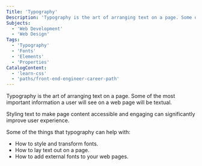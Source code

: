 ```yaml
---
Title: 'Typography'
Description: 'Typography is the art of arranging text on a page. Some of the most important information a user will see on a web page will be textual. Styling text to make page content accessible and engaging can significantly improve user experience. Some of the things that typography can help with: - How to style and transform fonts. - How to lay text out on a page. - How to add external fonts to your web pages.'
Subjects:
  - 'Web Development'
  - 'Web Design'
Tags:
  - 'Typography'
  - 'Fonts'
  - 'Elements'
  - 'Properties'
CatalogContent:
  - 'learn-css'
  - 'paths/front-end-engineer-career-path'
---
```


Typography is the art of arranging text on a page. Some of the most important information a user will see on a web page will be textual.

Styling text to make page content accessible and engaging can significantly improve user experience.

Some of the things that typography can help with:

- How to style and transform fonts.
- How to lay text out on a page.
- How to add external fonts to your web pages.
